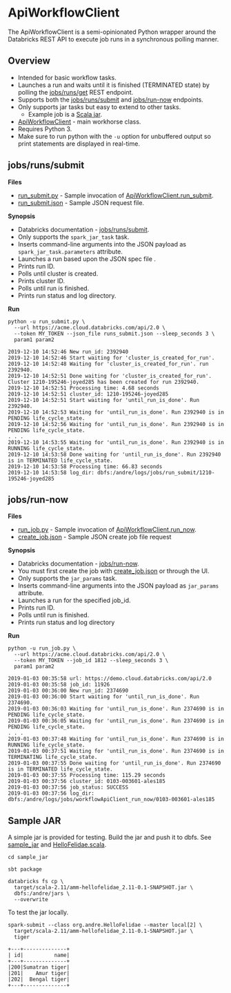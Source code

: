 # ApiWorkflowClient

The ApiWorkflowClient is a semi-opinionated Python wrapper around the Databricks REST API to execute job runs in a synchronous polling manner.

## Overview

* Intended for basic workflow tasks.
* Launches a run and waits until it is finished (TERMINATED state) by polling the [jobs/runs/get](https://docs.databricks.com/api/latest/jobs.html#runs-get) REST endpoint.
* Supports both the [jobs/runs/submit](https://docs.databricks.com/api/latest/jobs.html#runs-submit) and [jobs/run-now](https://docs.databricks.com/api/latest/jobs.html#run-now) endpoints.
* Only supports jar tasks but easy to extend to other tasks.
  * Example job is a [Scala jar](sample_jar).
* [ApiWorkflowClient](api_workflow_client.py) - main workhorse class.
* Requires Python 3.
* Make sure to run python with the `-u` option for unbuffered output so print statements are displayed in real-time.

## jobs/runs/submit 

**Files**
  * [run_submit.py](run_submit.py) - Sample invocation of [ApiWorkflowClient.run_submit](api_workflow_client.py#L105).
  * [run_submit.json](run_submit.json) - Sample JSON request file.

**Synopsis**
  * Databricks documentation - [jobs/runs/submit](https://docs.databricks.com/api/latest/jobs.html#runs-submit).
  * Only supports the `spark_jar_task` task.
  * Inserts command-line arguments into the JSON payload as `spark_jar_task.parameters` attribute.
  * Launches a run based upon the JSON spec file .
  * Prints run ID.
  * Polls until cluster is created.
  * Prints cluster ID.
  * Polls until run is finished.
  * Prints run status and log directory.

**Run**
```
python -u run_submit.py \
  --url https://acme.cloud.databricks.com/api/2.0 \
  --token MY_TOKEN --json_file runs_submit.json --sleep_seconds 3 \
  param1 param2
```

```
2019-12-10 14:52:46 New run_id: 2392940
2019-12-10 14:52:46 Start waiting for 'cluster_is_created_for_run'.
2019-12-10 14:52:48 Waiting for 'cluster_is_created_for_run'. run 2392940.
2019-12-10 14:52:51 Done waiting for 'cluster_is_created_for_run'. Cluster 1210-195246-joyed285 has been created for run 2392940.
2019-12-10 14:52:51 Processing time: 4.68 seconds
2019-12-10 14:52:51 cluster_id: 1210-195246-joyed285
2019-12-10 14:52:51 Start waiting for 'until_run_is_done'. Run 2392940.
2019-12-10 14:52:53 Waiting for 'until_run_is_done'. Run 2392940 is in PENDING life_cycle_state.
2019-12-10 14:52:56 Waiting for 'until_run_is_done'. Run 2392940 is in PENDING life_cycle_state.
. . .
2019-12-10 14:53:55 Waiting for 'until_run_is_done'. Run 2392940 is in RUNNING life_cycle_state.
2019-12-10 14:53:58 Done waiting for 'until_run_is_done'. Run 2392940 is in TERMINATED life_cycle_state.
2019-12-10 14:53:58 Processing time: 66.83 seconds
2019-12-10 14:53:58 log_dir: dbfs:/andre/logs/jobs/run_submit/1210-195246-joyed285
```

## jobs/run-now

**Files**
  * [run_job.py](run_job.py) - Sample invocation of [ApiWorkflowClient.run_now](api_workflow_client.py#L101).
  * [create_job.json](create_job.json) - Sample JSON create job file request

**Synopsis**
  * Databricks documentation - [jobs/run-now](https://docs.databricks.com/api/latest/jobs.html#run-now).
  * You must first create the job with [create_job.json](create_job.json) or through the UI.
  * Only supports the `jar_params` task.
  * Inserts command-line arguments into the JSON payload as `jar_params` attribute.
  * Launches a run for the specified job_id.
  * Prints run ID.
  * Polls until run is finished.
  * Prints run status and log directory

**Run**

```
python -u run_job.py \
  --url https://acme.cloud.databricks.com/api/2.0 \
  --token MY_TOKEN --job_id 1812 --sleep_seconds 3 \
  param1 param2

2019-01-03 00:35:58 url: https://demo.cloud.databricks.com/api/2.0
2019-01-03 00:35:58 job_id: 11926
2019-01-03 00:36:00 New run_id: 2374690
2019-01-03 00:36:00 Start waiting for 'until_run_is_done'. Run 2374690.
2019-01-03 00:36:03 Waiting for 'until_run_is_done'. Run 2374690 is in PENDING life_cycle_state.
2019-01-03 00:36:05 Waiting for 'until_run_is_done'. Run 2374690 is in PENDING life_cycle_state.
. . .
2019-01-03 00:37:48 Waiting for 'until_run_is_done'. Run 2374690 is in RUNNING life_cycle_state.
2019-01-03 00:37:51 Waiting for 'until_run_is_done'. Run 2374690 is in TERMINATING life_cycle_state.
2019-01-03 00:37:55 Done waiting for 'until_run_is_done'. Run 2374690 is in TERMINATED life_cycle_state.
2019-01-03 00:37:55 Processing time: 115.29 seconds
2019-01-03 00:37:56 cluster_id: 0103-003601-ales185
2019-01-03 00:37:56 job_status: SUCCESS
2019-01-03 00:37:56 log_dir: dbfs:/andre/logs/jobs/workflowApiClient_run_now/0103-003601-ales185
```

## Sample JAR

A simple jar is provided for testing. Build the jar and push it to dbfs.
See [sample_jar](sample_jar) and [HelloFelidae.scala](sample_jar/src/main/scala/org/andre/HelloFelidae.scala).

```
cd sample_jar

sbt package

databricks fs cp \
  target/scala-2.11/amm-hellofelidae_2.11-0.1-SNAPSHOT.jar \
  dbfs:/andre/jars \
  --overwrite
```

To test the jar locally.
```
spark-submit --class org.andre.HelloFelidae --master local[2] \
  target/scala-2.11/amm-hellofelidae_2.11-0.1-SNAPSHOT.jar \
  tiger

+---+--------------+
| id|          name|
+---+--------------+
|200|Sumatran tiger|
|201|    Amur tiger|
|202|  Bengal tiger|
+---+--------------+
```
